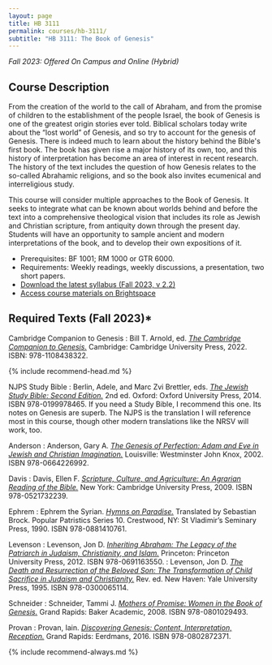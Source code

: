 ```yaml
---
layout: page
title: HB 3111
permalink: courses/hb-3111/
subtitle: "HB 3111: The Book of Genesis"
---
```


*Fall 2023: Offered On Campus and Online (Hybrid)*

## Course Description

From the creation of the world to the call of Abraham, and from the
promise of children to the establishment of the people Israel, the book
of Genesis is one of the greatest origin stories ever told. Biblical
scholars today write about the “lost world” of Genesis, and so try to
account for the genesis of Genesis. There is indeed much to learn about
the history behind the Bible's first book. The book has given rise a
major history of its own, too, and this history of interpretation has
become an area of interest in recent research. The history of the text
includes the question of how Genesis relates to the so-called Abrahamic
religions, and so the book also invites ecumenical and interreligious
study.

This course will consider multiple approaches to the Book of Genesis. It
seeks to integrate what can be known about worlds behind and before the
text into a comprehensive theological vision that includes its role as
Jewish and Christian scripture, from antiquity down through the present
day. Students will have an opportunity to sample ancient and modern
interpretations of the book, and to develop their own expositions of it.

- Prerequisites: BF 1001; RM 1000 or GTR 6000.
- Requirements: Weekly readings, weekly discussions, a presentation, two short papers.
- [Download the latest syllabus (Fall 2023, v 2.2)](https://github.com/danieldriver/Syllabi/raw/master/HB/HB%203111-Genesis-Driver%202023.pdf)
- [Access course materials on Brightspace](https://smu.brightspace.com/d2l/login)

## Required Texts (Fall 2023)*

Cambridge Companion to Genesis
: Bill T. Arnold, ed. [*The Cambridge Companion to Genesis.*](https://amzn.to/3Q7ZnVO) Cambridge: Cambridge University Press, 2022. ISBN: 978-1108438322.

{% include recommend-head.md %}

NJPS Study Bible
: Berlin, Adele, and Marc Zvi Brettler, eds. [*The Jewish Study Bible: Second Edition.*](https://amzn.to/3O5Paqr) 2nd ed. Oxford: Oxford University Press, 2014. ISBN 978-0199978465. If you need a Study Bible, I recommend this one. Its notes on Genesis are superb. The NJPS is the translation I will reference most in this course, though other modern translations like the NRSV will work, too.

Anderson
: Anderson, Gary A. [*The Genesis of Perfection: Adam and Eve in Jewish and Christian Imagination.*](http://amzn.to/2jo9Mxy) Louisville: Westminster John Knox, 2002. ISBN 978-0664226992.

Davis
: Davis, Ellen F. [*Scripture, Culture, and Agriculture: An Agrarian Reading of the Bible.*](https://amzn.to/465CO90) New York: Cambridge University Press, 2009. ISBN 978-0521732239.

Ephrem
: Ephrem the Syrian. [*Hymns on Paradise.*](https://amzn.to/44JpFBq) Translated by Sebastian Brock. Popular Patristics Series 10. Crestwood, NY: St Vladimir’s Seminary Press, 1990. ISBN 978-0881410761.

Levenson
: Levenson, Jon D. [*Inheriting Abraham: The Legacy of the Patriarch in Judaism, Christianity, and Islam.*](http://amzn.to/2joigFe) Princeton: Princeton University Press, 2012. ISBN 978-0691163550.
: Levenson, Jon D. [*The Death and Resurrection of the Beloved Son: The Transformation of Child Sacrifice in Judaism and Christianity.*](https://amzn.to/48c43k4) Rev. ed. New Haven: Yale University Press, 1995. ISBN 978-0300065114.

Schneider
: Schneider, Tammi J. [*Mothers of Promise: Women in the Book of Genesis.*](https://amzn.to/3ZhnO5V) Grand Rapids: Baker Academic, 2008. ISBN 978-0801029493.

Provan
: Provan, Iain. [*Discovering Genesis: Content, Interpretation, Reception.*](http://amzn.to/2jQobiU) Grand Rapids: Eerdmans, 2016. ISBN 978-0802872371.

{% include recommend-always.md %}
